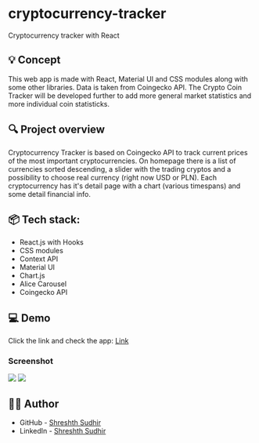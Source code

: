 # cryptocurrency-tracker
 Cryptocurrency tracker with React 
 
## 💡 Concept
This web app is made with React, Material UI and CSS modules along with some other libraries. Data is taken from Coingecko API.
The Crypto Coin Tracker will be developed further to add more general market statistics and more individual coin statisticks.

 
## 🔍 Project overview 
Cryptocurrency Tracker is based on Coingecko API to track current prices of the most important cryptocurrencies. On homepage there is a list of currencies sorted descending, a slider with the trading cryptos and a possibility to choose real currency (right now USD or PLN). Each cryptocurrency has it's detail page with a chart (various timespans) and some detail financial info.


## 📦 Tech stack:
- React.js with Hooks
- CSS modules
- Context API
- Material UI
- Chart.js
- Alice Carousel
- Coingecko API


## 💻 Demo
Click the link and check the app: [Link](https://ms-crypto-coin-tracker.netlify.app/)

### Screenshot

![](./src/images/screenshot.JPG)
![](./src/images/screenshot2.JPG)

## 🧙‍♂️ Author
- GitHub - [Shreshth Sudhir](https://github.com/Shreshth55)
- LinkedIn - [Shreshth Sudhir](https://www.linkedin.com/in/shreshth-sudhir-330377237/)
